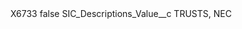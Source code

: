 <?xml version="1.0" encoding="UTF-8"?>
<CustomMetadata xmlns="http://soap.sforce.com/2006/04/metadata" xmlns:xsi="http://www.w3.org/2001/XMLSchema-instance" xmlns:xsd="http://www.w3.org/2001/XMLSchema">
    <label>X6733</label>
    <protected>false</protected>
    <values>
        <field>SIC_Descriptions_Value__c</field>
        <value xsi:type="xsd:string">TRUSTS, NEC</value>
    </values>
</CustomMetadata>
